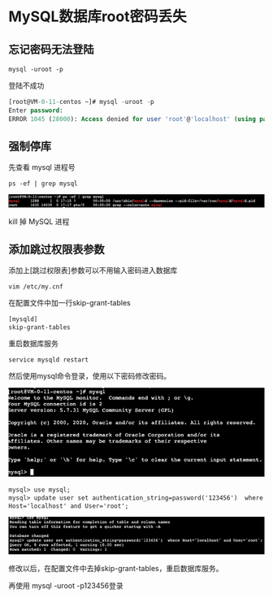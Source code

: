 # MySQL数据库root密码丢失

## 忘记密码无法登陆

```shell
mysql -uroot -p
```

登陆不成功

```sql
[root@VM-0-11-centos ~]# mysql -uroot -p
Enter password: 
ERROR 1045 (28000): Access denied for user 'root'@'localhost' (using password: YES)
```

## 强制停库

先查看 mysql 进程号

```shell
ps -ef | grep mysql
```

![image-20200830171721975](../../../assets/image-20200830171721975.png)

kill 掉 MySQL 进程

## 添加跳过权限表参数

添加上[跳过权限表]参数可以不用输入密码进入数据库

```
vim /etc/my.cnf
```

在配置文件中加一行skip-grant-tables

```
[mysqld]
skip-grant-tables
```

重启数据库服务

```
service mysqld restart
```

然后使用mysql命令登录，使用以下密码修改密码。

![image-20200830172559453](../../../assets/image-20200830172559453.png)

```
mysql> use mysql;
mysql> update user set authentication_string=password('123456')  where Host='localhost' and User='root';
```

![image-20200830172730216](../../../assets/image-20200830172730216.png)

修改以后，在配置文件中去掉skip-grant-tables，重启数据库服务。

再使用 mysql -uroot -p123456登录
